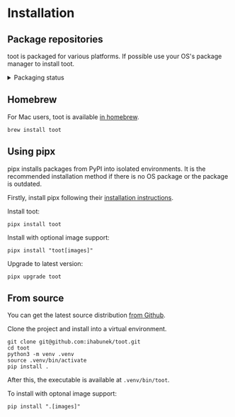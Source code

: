 Installation
============

## Package repositories

toot is packaged for various platforms. If possible use your OS's package manager to install toot.

<details>
    <summary>Packaging status</summary>
    <a href="https://repology.org/project/toot/versions" style="display: block; margin-top: 2rem">
        <img src="https://repology.org/badge/vertical-allrepos/toot.svg?columns=4" alt="Packaging status" />
    </a>
</details>

## Homebrew

For Mac users, toot is available [in homebrew](https://formulae.brew.sh/formula/toot#default).

    brew install toot

## Using pipx

pipx installs packages from PyPI into isolated environments. It is the
recommended installation method if there is no OS package or the package is
outdated.

Firstly, install pipx following their [installation instructions](https://pipx.pypa.io/stable/installation/).

Install toot:

    pipx install toot

Install with optional image support:

    pipx install "toot[images]"

Upgrade to latest version:

    pipx upgrade toot

## From source

You can get the latest source distribution [from Github](https://github.com/ihabunek/toot/releases/latest/).

Clone the project and install into a virtual environment.

```
git clone git@github.com:ihabunek/toot.git
cd toot
python3 -m venv .venv
source .venv/bin/activate
pip install .
```

After this, the executable is available at `.venv/bin/toot`.

To install with optonal image support:

```
pip install ".[images]"
```